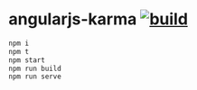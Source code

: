 # angularjs-karma [![build](https://travis-ci.org/daggerok/angularjs.svg?branch=karma)](https://travis-ci.org/daggerok/angularjs)

```bash
npm i
npm t
npm start
npm run build
npm run serve
```
